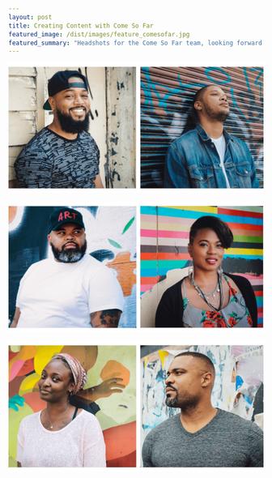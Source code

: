 ```yaml
---
layout: post
title: Creating Content with Come So Far
featured_image: /dist/images/feature_comesofar.jpg
featured_summary: "Headshots for the Come So Far team, looking forward to the first event series coming later this year, 2018"
---
```


![Come So Far 001](/dist/images/post_comesofar_1_v2.png)

![Come So Far 002](/dist/images/post_comesofar_2_v2.png)

![Come So Far 003](/dist/images/post_comesofar_3_v2.png)
